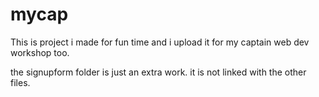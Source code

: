 # mycap
This is project i made for fun time and i upload it for my captain web dev workshop too.

the signupform folder is just an extra work. it is not linked with the other files.
